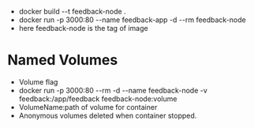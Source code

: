 - docker build --t feedback-node .
- docker run -p 3000:80 --name feedback-app -d --rm feedback-node
- here feedback-node is the tag of image
# Named Volumes  
- Volume flag
- docker run -p 3000:80 --rm -d --name feedback-node -v feedback:/app/feedback feedback-node:volume
- VolumeName:path of volume for container
- Anonymous volumes deleted when container stopped.